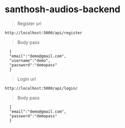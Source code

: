 # santhosh-audios-backend
>Register url
```
http://localhost:5000/api/register 
```
>Body pass
```
  {
  "email":"demo@gmail.com",
  "username":"demo",
  "password":"demopass"
  }
```
>Login url
```
http://localhost:5000/api/login/
```
>Body pass
```
  {
  "email":"demo@gmail.com",
  "password":"demopass"
  }
```
